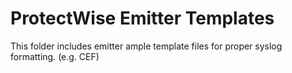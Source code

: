# ProtectWise Emitter Templates

This folder includes emitter ample template files for proper syslog formatting. (e.g. CEF)
